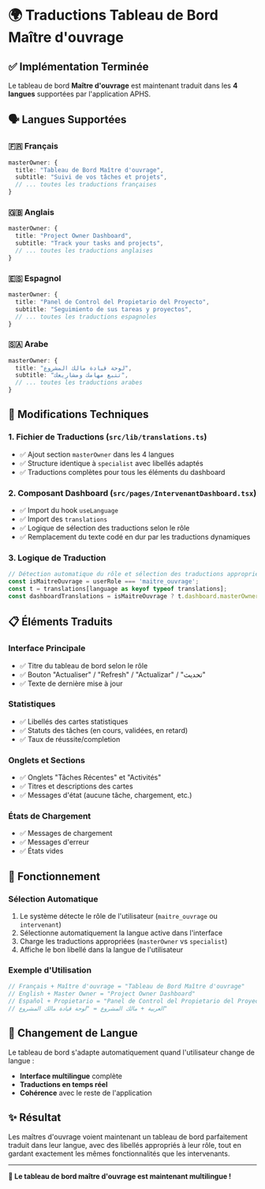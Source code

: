 # 🌍 Traductions Tableau de Bord Maître d'ouvrage

## ✅ Implémentation Terminée

Le tableau de bord **Maître d'ouvrage** est maintenant traduit dans les **4 langues** supportées par l'application APHS.

## 🗣️ Langues Supportées

### 🇫🇷 **Français**
```typescript
masterOwner: {
  title: "Tableau de Bord Maître d'ouvrage",
  subtitle: "Suivi de vos tâches et projets",
  // ... toutes les traductions françaises
}
```

### 🇬🇧 **Anglais**  
```typescript
masterOwner: {
  title: "Project Owner Dashboard",
  subtitle: "Track your tasks and projects", 
  // ... toutes les traductions anglaises
}
```

### 🇪🇸 **Espagnol**
```typescript
masterOwner: {
  title: "Panel de Control del Propietario del Proyecto",
  subtitle: "Seguimiento de sus tareas y proyectos",
  // ... toutes les traductions espagnoles  
}
```

### 🇸🇦 **Arabe**
```typescript  
masterOwner: {
  title: "لوحة قيادة مالك المشروع",
  subtitle: "تتبع مهامك ومشاريعك",
  // ... toutes les traductions arabes
}
```

## 🔧 Modifications Techniques

### 1. **Fichier de Traductions** (`src/lib/translations.ts`)
- ✅ Ajout section `masterOwner` dans les 4 langues
- ✅ Structure identique à `specialist` avec libellés adaptés
- ✅ Traductions complètes pour tous les éléments du dashboard

### 2. **Composant Dashboard** (`src/pages/IntervenantDashboard.tsx`)
- ✅ Import du hook `useLanguage` 
- ✅ Import des `translations`
- ✅ Logique de sélection des traductions selon le rôle
- ✅ Remplacement du texte codé en dur par les traductions dynamiques

### 3. **Logique de Traduction**
```typescript
// Détection automatique du rôle et sélection des traductions appropriées
const isMaitreOuvrage = userRole === 'maitre_ouvrage';
const t = translations[language as keyof typeof translations];
const dashboardTranslations = isMaitreOuvrage ? t.dashboard.masterOwner : t.dashboard.specialist;
```

## 📋 Éléments Traduits

### **Interface Principale**
- ✅ Titre du tableau de bord selon le rôle
- ✅ Bouton "Actualiser" / "Refresh" / "Actualizar" / "تحديث"
- ✅ Texte de dernière mise à jour

### **Statistiques**  
- ✅ Libellés des cartes statistiques
- ✅ Statuts des tâches (en cours, validées, en retard)
- ✅ Taux de réussite/completion

### **Onglets et Sections**
- ✅ Onglets "Tâches Récentes" et "Activités"  
- ✅ Titres et descriptions des cartes
- ✅ Messages d'état (aucune tâche, chargement, etc.)

### **États de Chargement**
- ✅ Messages de chargement 
- ✅ Messages d'erreur
- ✅ États vides

## 🎯 Fonctionnement

### **Sélection Automatique**
1. Le système détecte le rôle de l'utilisateur (`maitre_ouvrage` ou `intervenant`)
2. Sélectionne automatiquement la langue active dans l'interface
3. Charge les traductions appropriées (`masterOwner` vs `specialist`)
4. Affiche le bon libellé dans la langue de l'utilisateur

### **Exemple d'Utilisation**
```typescript
// Français + Maître d'ouvrage = "Tableau de Bord Maître d'ouvrage"
// English + Master Owner = "Project Owner Dashboard"  
// Español + Propietario = "Panel de Control del Propietario del Proyecto"
// العربية + مالك المشروع = "لوحة قيادة مالك المشروع"
```

## 🔄 Changement de Langue

Le tableau de bord s'adapte automatiquement quand l'utilisateur change de langue :
- **Interface multilingue** complète
- **Traductions en temps réel** 
- **Cohérence** avec le reste de l'application

## ✨ Résultat

Les maîtres d'ouvrage voient maintenant un tableau de bord parfaitement traduit dans leur langue, avec des libellés appropriés à leur rôle, tout en gardant exactement les mêmes fonctionnalités que les intervenants.

---

**🎉 Le tableau de bord maître d'ouvrage est maintenant multilingue !** 